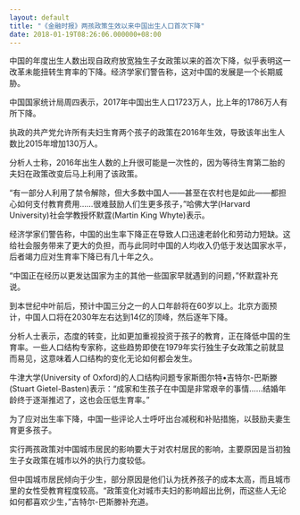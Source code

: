 ```yaml
---
layout: default
title: "《金融时报》两孩政策生效以来中国出生人口首次下降"
date: 2018-01-19T08:26:06.000000+08:00
---
```


中国的年度出生人数出现自政府放宽独生子女政策以来的首次下降，似乎表明这一改革未能扭转生育率的下降。经济学家们警告称，这对中国的发展是一个长期威胁。

中国国家统计局周四表示，2017年中国出生人口1723万人，比上年的1786万人有所下降。

执政的共产党允许所有夫妇生育两个孩子的政策在2016年生效，导致该年出生人数比2015年增加130万人。

分析人士称，2016年出生人数的上升很可能是一次性的，因为等待生育第二胎的夫妇在政策改变后马上利用了该政策。

“有一部分人利用了禁令解除，但大多数中国人——甚至在农村也是如此——都担心如何支付教育费用……很难鼓励人们生更多孩子，”哈佛大学(Harvard University)社会学教授怀默霆(Martin King Whyte)表示。

经济学家们警告称，中国的出生率下降正在导致人口迅速老龄化和劳动力短缺。这给社会服务带来了更大的负担，而与此同时中国的人均收入仍低于发达国家水平，后者竭力应对生育率下降已有几十年之久。

“中国正在经历以更发达国家为主的其他一些国家早就遇到的问题，”怀默霆补充说。

到本世纪中叶前后，预计中国三分之一的人口年龄将在60岁以上。北京方面预计，中国人口将在2030年左右达到14亿的顶峰，然后逐年下降。

分析人士表示，态度的转变，比如更加重视投资于孩子的教育，正在降低中国的生育率。一些人口结构专家称，这些趋势即使在1979年实行独生子女政策之前就显而易见，这意味着人口结构的变化无论如何都会发生。

牛津大学(University of Oxford)的人口结构问题专家斯图尔特•吉特尔-巴斯滕(Stuart Gietel-Basten)表示：“成家和生孩子在中国是非常艰辛的事情……结婚年龄终于逐渐推迟了，这也会压低生育率。”

为了应对出生率下降，中国一些评论人士呼吁出台减税和补贴措施，以鼓励夫妻生育更多孩子。

实行两孩政策对中国城市居民的影响要大于对农村居民的影响，主要原因是当初独生子女政策在城市以外的执行力度较低。

但中国城市居民倾向于少生，部分原因是他们认为抚养孩子的成本太高，而且城市里的女性受教育程度较高。“政策变化对城市夫妇的影响超出比例，而这些人无论如何都喜欢少生，”吉特尔-巴斯滕补充道。


